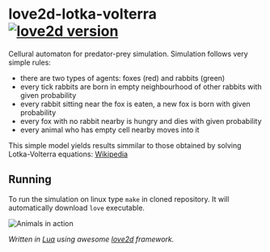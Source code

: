 # love2d-lotka-volterra [![love2d version](https://img.shields.io/badge/L%C3%96VE-11.3-27a9e0?labelColor=e74999)](https://love2d.org)
Cellural automaton for predator-prey simulation.
Simulation follows very simple rules:
  * there are two types of agents: foxes (red) and rabbits (green)
  * every tick rabbits are born in empty neighbourhood of other rabbits with given probability
  * every rabbit sitting near the fox is eaten, a new fox is born with given probability
  * every fox with no rabbit nearby is hungry and dies with given probability
  * every animal who has empty cell nearby moves into it
  
This simple model yields results simmilar to those obtained by solving Lotka-Volterra equations:
[Wikipedia](https://en.wikipedia.org/wiki/Lotka%E2%80%93Volterra_equations)

## Running
To run the simulation on linux type `make` in cloned repository.
It will automatically download `love` executable.

![Animals in action](lotka-volterra-animation.gif)

*Written in [Lua](https://www.lua.org/) using awesome [love2d](https://love2d.org/) framework.*
